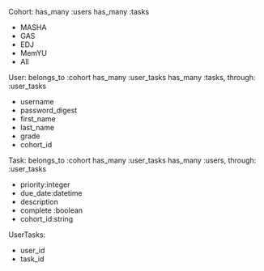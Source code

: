 Cohort:
has_many :users
has_many :tasks
- MASHA
- GAS
- EDJ
- MemYU
- All

User:
belongs_to :cohort
has_many :user_tasks
has_many :tasks, through: :user_tasks
- username
- password_digest
- first_name
- last_name
- grade
- cohort_id


Task:
belongs_to :cohort
has_many :user_tasks
has_many :users, through: :user_tasks
- priority:integer
- due_date:datetime
- description
- complete :boolean
- cohort_id:string


UserTasks:
- user_id
- task_id


